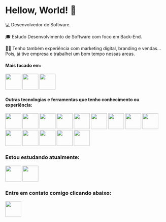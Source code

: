 # Hellow, World! 👋

💻 Desenvolvedor de Software.

 🎓 Estudo Desenvolvimento de Software com foco em Back-End.

👩‍💻 Tenho também experiência com marketing digital, branding e vendas... Pois, já tive empresa e trabalhei um bom tempo nessas areas.

#### Mais focado em:

<img width="50" heigth="50"  src="https://cdn.jsdelivr.net/gh/devicons/devicon@latest/icons/csharp/csharp-original.svg" /> <img width="50" heigth="50" src="https://cdn.jsdelivr.net/gh/devicons/devicon@latest/icons/dotnetcore/dotnetcore-original.svg" /> <img width="50" heigth="50" src="https://cdn.jsdelivr.net/gh/devicons/devicon@latest/icons/javascript/javascript-original.svg"/>

#### Outras tecnologias e ferramentas que tenho conhecimento ou experiência:  
<img width="50" heigth="50" src="https://cdn.jsdelivr.net/gh/devicons/devicon@latest/icons/java/java-original-wordmark.svg" /> <img width="50" heigth="50" src="https://cdn.jsdelivr.net/gh/devicons/devicon@latest/icons/html5/html5-original-wordmark.svg" /> <img width="50" heigth="50" src="https://cdn.jsdelivr.net/gh/devicons/devicon@latest/icons/css3/css3-original-wordmark.svg" /> <img width="50" heigth="50" src="https://cdn.jsdelivr.net/gh/devicons/devicon@latest/icons/bootstrap/bootstrap-original-wordmark.svg" /> <img width="50" heigth="50" src="https://cdn.jsdelivr.net/gh/devicons/devicon@latest/icons/angular/angular-original.svg" /> <img width="50" heigth="50" src="https://cdn.jsdelivr.net/gh/devicons/devicon@latest/icons/docker/docker-original-wordmark.svg" /> <img width="50" heigth="50" src="https://cdn.jsdelivr.net/gh/devicons/devicon@latest/icons/azure/azure-original-wordmark.svg" /> <img width="50" heigth="50" src="https://cdn.jsdelivr.net/gh/devicons/devicon@latest/icons/microsoftsqlserver/microsoftsqlserver-original-wordmark.svg" /> <img width="50" heigth="50" src="https://cdn.jsdelivr.net/gh/devicons/devicon@latest/icons/vscode/vscode-original-wordmark.svg" /> <img width="50" heigth="50" src="https://cdn.jsdelivr.net/gh/devicons/devicon@latest/icons/mysql/mysql-original-wordmark.svg" /> <img width="50" heigth="50" src="https://cdn.jsdelivr.net/gh/devicons/devicon@latest/icons/postgresql/postgresql-original-wordmark.svg" /> <img width="50" heigth="50"  src="https://cdn.jsdelivr.net/gh/devicons/devicon@latest/icons/github/github-original-wordmark.svg" /> <img width="50" heigth="50"  src="https://cdn.jsdelivr.net/gh/devicons/devicon@latest/icons/git/git-original-wordmark.svg" /> <img width="50" heigth="50" src="https://cdn.jsdelivr.net/gh/devicons/devicon@latest/icons/photoshop/photoshop-original.svg" />

### Estou estudando atualmente:
<img width="50" heigth="50" src="https://cdn.jsdelivr.net/gh/devicons/devicon@latest/icons/amazonwebservices/amazonwebservices-original-wordmark.svg" /> <img width="50" heigth="50" src="https://cdn.jsdelivr.net/gh/devicons/devicon@latest/icons/kubernetes/kubernetes-plain-wordmark.svg" />
          
          
          
          
### Entre em contato comigo clicando abaixo:
<a href="https://br.linkedin.com/in/eufranor-filho-10468b153"><img width="50" heigth="50" src="https://cdn.jsdelivr.net/gh/devicons/devicon@latest/icons/linkedin/linkedin-original-wordmark.svg" /></a>         
          
          
          
          
          
          
          
          
          
          
          
          
          

          
          

